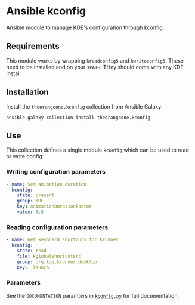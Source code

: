 # Ansible kconfig

Ansible module to manage KDE's configuration through [kconfig](https://develop.kde.org/docs/use/configuration/introduction/).

## Requirements

This module works by wrapping `kreadconfig5` and `kwriteconfig5`. These need to be installed and on your `$PATH`. THey should come with any KDE install.


## Installation

Install the `theorangeone.kconfig` collection from Ansible Galaxy:

```
ansible-galaxy collection install theorangeone.kconfig
```

## Use

This collection defines a single module `kconfig` which can be used to read or write config:

### Writing configuration parameters

```yaml
- name: Set animation duration
  kconfig:
    state: present
    group: KDE
    key: AnimationDurationFactor
    value: 0.5
```

### Reading configuration parameters

```yaml
- name: Get keyboard shortcuts for krunner
  kconfig:
    state: read
    file: kglobalshortcutsrc
    group: org.kde.krunner.desktop
    key: _launch
```

### Parameters

See the `DOCUMENTATION` paramters in [`kconfig.py`](./plugins/modules/kconfig.py) for full documentation.
